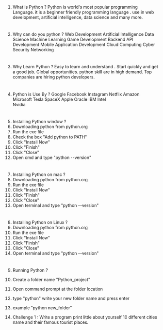 1. What is Python ?
Python is world's most popular programming Language.  it is a beginner friendly programming language . use in web development, artificial intelligence, data science and many more. 

#
2. Why can do you python ?
Web Development 
Artificial Intelligence
Data Science
Machine Learning
Game Development 
Backend API Development 
Mobile Application Development
Cloud Computing
Cyber Security
Networking

#
3. Why Learn Python ?
Easy to learn and understand . Start quickly and get a good job.
Global opportunities. python skill are in high demand.
Top companies are hiring python developers.

#
4. Python is  Use By ?
Google
Facebook
Instagram
Netflix
Amazon
Microsoft
Tesla
SpaceX
Apple
Oracle
IBM
Intel    
Nvidia

#
5. Installing Python window ? 
1. Downloading python from python.org
2. Run the exe file
3. Check the box "Add python to PATH"
4. Click "Install Now"
5. Click "Finish"
6. Click "Close"
7. Open cmd and type "python --version"

#
7. Installing Python on mac ?
1. Downloading python from python.org
2. Run the exe file
3. Click "Install Now"
4. Click "Finish"
5. Click "Close"
6. Open terminal and type "python --version"

#
8. Installing Python on Linux ?
1. Downloading python from python.org
2. Run the exe file
3. Click "Install Now"
4. Click "Finish"
5. Click "Close"
6. Open terminal and type "python --version"

#
9. Running Python ?
1. Create a folder name "Python_project"
2. Open command prompt at the folder location
3. type "python" write your new folder name and press enter
4. example "python new_folder"



1. Challenge 1 :
Write a program  print little about yourself 10 different cities name and their famous tourist places.



